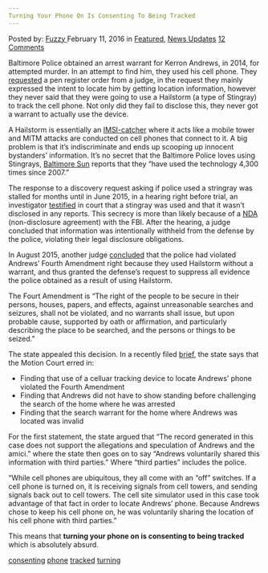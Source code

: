 ```yaml
---
Turning Your Phone On Is Consenting To Being Tracked
---
```

<article class="post-listing post-13174 post type-post status-publish format-standard has-post-thumbnail hentry  tag-consenting tag-phone tag-tracked tag-turning">
    <div class="post-inner">
        <span>Posted by: <a href="https://www.deepdotweb.com/author/fuzzy/" title="">Fuzzy </a></span>
    <span>February 11, 2016</span>
    <span>in <a href="https://www.deepdotweb.com/category/deepdot-news/" rel="category tag">Featured</a>, <a href="https://www.deepdotweb.com/category/news-updates/" rel="category tag">News Updates</a></span>
    <span><a href="https://www.deepdotweb.com/2016/02/11/turning-your-phone-on-is-consenting-to-being-tracked/#comments">12 Comments</a></span>
    </p>
    <div class="clear"></div>
    <div class="entry">
    <p>Baltimore Police obtained an arrest warrant for Kerron Andrews, in 2014, for attempted murder. In an attempt to find him, they used his cell phone. They <a href="https://www.eff.org/files/2015/12/29/andrews_dnr_app-order.pdf">requested</a> a pen register order from a judge, in the request they mainly expressed the intent to locate him by getting location information, however they never said that they were going to use a Hailstorm (a type of Stingray) to track the cell phone. Not only did they fail to disclose this, they never got a warrant to actually use the device.</p>
    <p>A Hailstorm is essentially an <a href="https://en.wikipedia.org/wiki/IMSI-catcher">IMSI-catcher</a> where it acts like a mobile tower and MITM attacks are conducted on cell phones that connect to it. A big problem is that it&#8217;s indiscriminate and ends up scooping up innocent bystanders&#8217; information. It&#8217;s no secret that the Baltimore Police loves using Stingrays, <a href="http://www.baltimoresun.com/news/maryland/baltimore-city/bs-md-ci-stingray-case-20150408-story.html">Baltimore Sun</a> reports that they “have used the technology 4,300 times since 2007.”</p>
    <p>The response to a discovery request asking if police used a stringray was stalled for months until in June 2015, in a hearing right before trial, an investigator <a href="https://www.eff.org/files/2015/12/29/andrews_june_4_2015_transcript.pdf">testified</a> in court that a stingray was used and that it wasn&#8217;t disclosed in any reports. This secrecy is more than likely because of a <a href="https://assets.documentcloud.org/documents/2290702/baltimore-pd-fbi-nda-13jul2011.pdf">NDA</a> (non-disclosure agreement) with the FBI. After the hearing, a judge concluded that information was intentionally withheld from the defense by the police, violating their legal disclosure obligations.</p>
    <p>In August 2015, another judge <a href="https://www.eff.org/files/2015/12/29/andrews_aug_20_2015_transcript.pdf">concluded</a> that the police had violated Andrews&#8217; Fourth Amendment right because they used Hailstorm without a warrant, and thus granted the defense&#8217;s request to suppress all evidence the police obtained as a result of using Hailstorm.</p>
    <p>The Fourt Amendment is “The right of the people to be secure in their persons, houses, papers, and effects, against unreasonable searches and seizures, shall not be violated, and no warrants shall issue, but upon probable cause, supported by oath or affirmation, and particularly describing the place to be searched, and the persons or things to be seized.”</p>
    <p>The state appealed this decision. In a recently filed <a href="https://assets.documentcloud.org/documents/2704041/States-Reply-Brief.pdf">brief</a>, the state says that the Motion Court erred in:</p>
    <ul>
    <li>Finding that use of a celluar tracking device to locate Andrews&#8217; phone violated the Fourth Amendment</li>
    <li>Finding that Andrews did not have to show standing before challenging the search of the home where he was arrested</li>
    <li>Finding that the search warrant for the home where Andrews was located was invalid</li>
    </ul>
    <p>For the first statement, the state argued that “The record generated in this case does not support the allegations and speculation of Andrews and the amici.” where the state then goes on to say “Andrews voluntarily shared this information with third parties.” Where “third parties” includes the police.</p>
    <p>“While cell phones are ubiquitous, they all come with an “off” switches. If a cell phone is turned on, it is receiving signals from cell towers, and sending signals back out to cell towers. The cell site simulator used in this case took advantage of that fact in order to locate Andrews&#8217; phone. Because Andrews chose to keep his cell phone on, he was voluntarily sharing the location of his cell phone with third parties.”</p>
    <p>This means that <strong>turning your phone on is consenting to being tracked </strong>which is absolutely absurd.</p>
    </div>
    <a href="https://www.deepdotweb.com/tag/consenting/" rel="tag">consenting</a> <a href="https://www.deepdotweb.com/tag/phone/" rel="tag">phone</a> <a href="https://www.deepdotweb.com/tag/tracked/" rel="tag">tracked</a> <a href="https://www.deepdotweb.com/tag/turning/" rel="tag">turning</a></span> <span style="display:none" class="updated">2016-02-11</span>
    <div style="display:none" class="vcard author" itemprop="author" itemscope itemtype="http://schema.org/Person"><strong class="fn" itemprop="name"><a href="https://www.deepdotweb.com/author/fuzzy/" title="Posts by Fuzzy" rel="author">Fuzzy</a></strong></div>
    </div>
</article>

